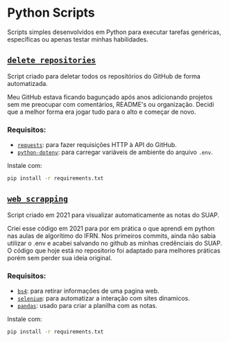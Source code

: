 # Python Scripts

Scripts simples desenvolvidos em Python para executar tarefas genéricas, específicas ou apenas testar minhas habilidades.

## [`delete_repositories`](delete_repositories/delete_repositories.py)

Script criado para deletar todos os repositórios do GitHub de forma automatizada.

Meu GitHub estava ficando bagunçado após anos adicionando projetos sem me preocupar com comentários, README's ou organização. Decidi que a melhor forma era jogar tudo para o alto e começar de novo.

### Requisitos:

- [`requests`](https://pypi.org/project/requests/): para fazer requisições HTTP à API do GitHub.
- [`python-dotenv`](https://pypi.org/project/python-dotenv/): para carregar variáveis de ambiente do arquivo `.env`.

Instale com:

```bash
pip install -r requirements.txt
```

## [`web_scrapping`](web_scrapping/web_scrapping.py)

Script criado em 2021 para visualizar automaticamente as notas do SUAP.

Criei esse código em 2021 para por em prática o que aprendi em python nas aulas de algorítimo do IFRN. Nos primeiros commits, ainda não sabia utilizar o .env e acabei salvando no github as minhas credênciais do SUAP. O código que hoje está no repositorio foi adaptado para melhores práticas porém sem perder sua ideia original.

### Requisitos:

- [`bs4`](https://pypi.org/project/beautifulsoup4/): para retirar informações de uma pagina web.
- [`selenium`](https://selenium-python.readthedocs.io/): para automatizar a interação com sites dinamicos.
- [`pandas`](https://pandas.pydata.org/getting_started.html): usado para criar a planilha com as notas.

Instale com:

```bash
pip install -r requirements.txt
```
